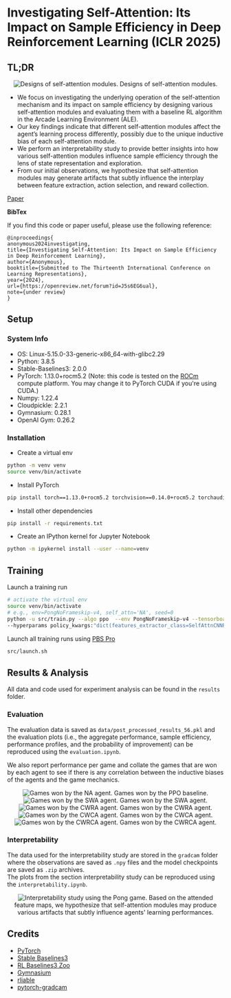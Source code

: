 # Investigating Self-Attention: Its Impact on Sample Efficiency in Deep Reinforcement Learning (ICLR 2025)

## TL;DR

<div align='center'>
  <img alt="Designs of self-attention modules." src="assets/design.svg">
  Designs of self-attention modules.
</div>

- We focus on investigating the underlying operation of the self-attention mechanism and its impact on sample efficiency by designing various self-attention modules and evaluating them with a baseline RL algorithm in the Arcade Learning Environment (ALE).
- Our key findings indicate that different self-attention modules affect the agent’s learning process differently, possibly due to the unique inductive bias of each self-attention module.
- We perform an interpretability study to provide better insights into how various self-attention modules influence sample efficiency through the lens of state representation and exploration.
- From our initial observations, we hypothesize that self-attention modules may generate artifacts that subtly influence the interplay between feature extraction, action selection, and reward collection.

[Paper](https://openreview.net/pdf?id=J5s6EG6ual)

**BibTex**

If you find this code or paper useful, please use the following reference:
```
@inproceedings{
anonymous2024investigating,
title={Investigating Self-Attention: Its Impact on Sample Efficiency in Deep Reinforcement Learning},
author={Anonymous},
booktitle={Submitted to The Thirteenth International Conference on Learning Representations},
year={2024},
url={https://openreview.net/forum?id=J5s6EG6ual},
note={under review}
}
```

## Setup

### System Info

- OS: Linux-5.15.0-33-generic-x86_64-with-glibc2.29
- Python: 3.8.5
- Stable-Baselines3: 2.0.0
- PyTorch: 1.13.0+rocm5.2 (Note: this code is tested on the [ROCm](https://github.com/ROCm/ROCm) compute platform. You may change it to PyTorch CUDA if you're using CUDA.)
- Numpy: 1.22.4
- Cloudpickle: 2.2.1
- Gymnasium: 0.28.1
- OpenAI Gym: 0.26.2

### Installation

- Create a virtual env
```bash
python -m venv venv
source venv/bin/activate
```
- Install PyTorch
```bash
pip install torch==1.13.0+rocm5.2 torchvision==0.14.0+rocm5.2 torchaudio==0.13.0 --extra-index-url https://download.pytorch.org/whl/rocm5.2
```
- Install other dependencies
```bash
pip install -r requirements.txt
```
- Create an IPython kernel for Jupyter Notebook
```bash
python -m ipykernel install --user --name=venv
```

## Training

Launch a training run
```bash
# activate the virtual env
source venv/bin/activate
# e.g., env=PongNoFrameskip-v4, self_attn='NA', seed=0
python -u src/train.py --algo ppo  --env PongNoFrameskip-v4 --tensorboard-log logs --eval-freq 200000 --eval-episodes 5 --save-freq 500000 --log-folder logs --seed 0 --vec-env subproc --uuid \
--hyperparams policy_kwargs:"dict(features_extractor_class=SelfAttnCNNPPO, features_extractor_kwargs=dict(self_attn='NA'), net_arch=[])"
```

Launch all training runs using [PBS Pro](https://altair.com/pbs-professional)
```bash
src/launch.sh
```

## Results & Analysis

All data and code used for experiment analysis can be found in the `results` folder.

### Evaluation

The evaluation data is saved as `data/post_processed_results_56.pkl` and the evaluation plots (i.e., the aggregate performance, sample efficiency, performance profiles, and the probability of improvement) can be reproduced using the `evaluation.ipynb`.

We also report performance per game and collate the games that are won by each agent to see if there is any correlation between the inductive biases of the agents and the game mechanics. 

<div align='center'>
  <img alt="Games won by the NA agent." src="assets/games_won_by_NA.gif">
  Games won by the PPO baseline.
</div>

<div align='center'>
  <img alt="Games won by the SWA agent." src="assets/games_won_by_SWA.gif">
  Games won by the SWA agent.
</div>

<div align='center'>
  <img alt="Games won by the CWRA agent." src="assets/games_won_by_CWRA.gif">
  Games won by the CWRA agent.
</div>

<div align='center'>
  <img alt="Games won by the CWCA agent." src="assets/games_won_by_CWCA.gif">
  Games won by the CWCA agent.
</div>

<div align='center'>
  <img alt="Games won by the CWRCA agent." src="assets/games_won_by_CWRCA.gif">
  Games won by the CWRCA agent.
</div>

### Interpretability

The data used for the interpretability study are stored in the `gradcam` folder where the observations are saved as `.npy` files and the model checkpoints are saved as `.zip` archives. <br>
The plots from the section interpretability study can be reproduced using the `interpretability.ipynb`. 

<div align='center'>
  <img alt="Interpretability study using the Pong game." src="assets/interpretability_pong.png">
  Based on the attended feature maps, we hypothesize that self-attention modules may produce various artifacts that subtly influence agents' learning performances. 
</div>

## Credits

- [PyTorch](https://github.com/pytorch/pytorch)
- [Stable Baselines3](https://github.com/DLR-RM/stable-baselines3)
- [RL Baselines3 Zoo](https://github.com/DLR-RM/rl-baselines3-zoo)
- [Gymnasium](https://gymnasium.farama.org/)
- [rliable](https://github.com/google-research/rliable)
- [pytorch-gradcam](https://github.com/vickyliin/gradcam_plus_plus-pytorch)




